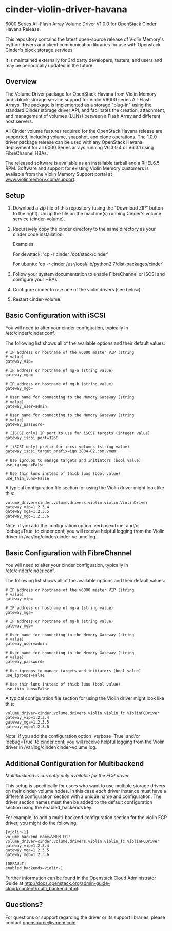 cinder-violin-driver-havana
===========================

6000 Series All-Flash Array Volume Driver V1.0.0 for OpenStack Cinder
Havana Release.

This repository contains the latest open-source release of Violin
Memory's python drivers and client communication libraries for use
with Openstack Cinder's block storage services.

It is maintained externally for 3rd party developers, testers, and
users and may be periodically updated in the future.


Overview
--------
The Volume Driver package for OpenStack Havana from Violin Memory adds
block-storage service support for Violin V6000 series All-Flash
Arrays. The package is implemented as a storage "plug-in" using the
standard Cinder storage driver API, and facilitates the creation,
attachment, and management of volumes (LUNs) between a Flash Array and
different host servers.

All Cinder volume features required for the OpenStack Havana release
are supported, including volume, snapshot, and clone operations. The
1.0.0 driver package release can be used with any OpenStack Havana
deployment for all 6000 Series arrays running V6.3.0.4 or V6.3.1 using
FibreChannel HBAs.

The released software is available as an installable tarball and a
RHEL6.5 RPM. Software and support for existing Violin Memory customers
is available from the Violin Memory Support portal at
www.violinmemory.com/support.


Setup
-----

1. Download a zip file of this repository (using the "Download ZIP"
   button to the right).  Unzip the file on the machine(s) running
   Cinder's volume service (cinder-volume).

2. Recursively copy the cinder directory to the same directory as your
   cinder code installation.

    Examples:

    For devstack: 'cp -r cinder /opt/stack/cinder'

    For ubuntu: 'cp -r cinder /usr/local/lib/python2.7/dist-packages/cinder'

3. Follow your system documentation to enable FibreChannel or iSCSI
   and configure your HBAs.

4. Configure cinder to use one of the violin drivers (see below).

5. Restart cinder-volume.

Basic Configuration with iSCSI
------------------------------

You will need to alter your cinder configuation, typically in
/etc/cinder/cinder.conf.

The following list shows all of the available options and their
default values:

    # IP address or hostname of the v6000 master VIP (string
    # value)
    gateway_vip=

    # IP address or hostname of mg-a (string value)
    gateway_mga=

    # IP address or hostname of mg-b (string value)
    gateway_mgb=

    # User name for connecting to the Memory Gateway (string
    # value)
    gateway_user=admin

    # User name for connecting to the Memory Gateway (string
    # value)
    gateway_password=

    # [iSCSI only] IP port to use for iSCSI targets (integer value)
    gateway_iscsi_port=3260

    # [iSCSI only] prefix for iscsi volumes (string value)
    gateway_iscsi_target_prefix=iqn.2004-02.com.vmem:

    # Use igroups to manage targets and initiators (bool value)
    use_igroups=False

    # Use thin luns instead of thick luns (bool value)
    use_thin_luns=False

A typical configuration file section for using the Violin driver might
look like this:

    volume_driver=cinder.volume.drivers.violin.violin.ViolinDriver
    gateway_vip=1.2.3.4
    gateway_mga=1.2.3.5
    gateway_mgb=1.2.3.6

Note: if you add the configuration option 'verbose=True' and/or
'debug=True' to cinder.conf, you will receive helpful logging from the
Violin driver in /var/log/cinder/cinder-volume.log.

Basic Configuration with FibreChannel
-------------------------------------
You will need to alter your cinder configuation, typically in
/etc/cinder/cinder.conf.

The following list shows all of the available options and their
default values:

    # IP address or hostname of the v6000 master VIP (string
    # value)
    gateway_vip=

    # IP address or hostname of mg-a (string value)
    gateway_mga=

    # IP address or hostname of mg-b (string value)
    gateway_mgb=

    # User name for connecting to the Memory Gateway (string
    # value)
    gateway_user=admin

    # User name for connecting to the Memory Gateway (string
    # value)
    gateway_password=

    # Use igroups to manage targets and initiators (bool value)
    use_igroups=False

    # Use thin luns instead of thick luns (bool value)
    use_thin_luns=False

A typical configuration file section for using the Violin driver might
look like this:

    volume_driver=cinder.volume.drivers.violin.violin_fc.ViolinFCDriver
    gateway_vip=1.2.3.4
    gateway_mga=1.2.3.5
    gateway_mgb=1.2.3.6

Note: if you add the configuration option 'verbose=True' and/or
'debug=True' to cinder.conf, you will receive helpful logging from the
Violin driver in /var/log/cinder/cinder-volume.log.

Additional Configuration for Multibackend
-----------------------------------------
*Multibackend is currently only available for the FCP driver.*

This setup is specifically for users who want to use multiple storage
drivers on their cinder-volume nodes.  In this case *each* driver
instance must have a different configuration section with a unique
name and configuration.  The driver section names must then be added
to the default configuration section using the enabled_backends key.

For example, to add a multi-backend configuration section for the
violin FCP driver, you might do the following:

    [violin-1]
    volume_backend_name=VMEM_FCP
    volume_driver=cinder.volume.drivers.violin.violin_fc.ViolinFCDriver
    gateway_vip=1.2.3.4
    gateway_mga=1.2.3.5
    gateway_mgb=1.2.3.6

    [DEFAULT]
    enabled_backends=violin-1

Further information can be found in the Openstack Cloud Administrator
Guide at
http://docs.openstack.org/admin-guide-cloud/content/multi_backend.html.

Questions?
----------

For questions or support regarding the driver or its support
libraries, please contact opensource@vmem.com.